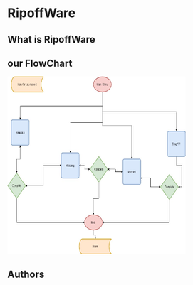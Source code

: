 # RipoffWare
<h2>What is RipoffWare</h2>

<h2>our FlowChart</h2>
<img src="C# Final.jpg" height = "400" width ="400">


<h2>Authors</h2>

